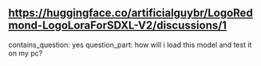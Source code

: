## https://huggingface.co/artificialguybr/LogoRedmond-LogoLoraForSDXL-V2/discussions/1

contains_question: yes
question_part: how will i load this model and test it on my pc?